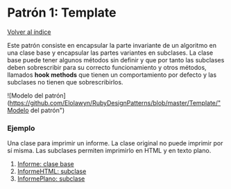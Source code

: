 # Patrón 1: Template

[Volver al índice](https://github.com/Elolawyn/RubyDesignPatterns#index)

Este patrón consiste en encapsular la parte invariante de un algoritmo en una clase base y encapsular las partes variantes en subclases. La clase base puede tener algunos métodos sin definir y que por tanto las subclases deben sobrescribir para su correcto funcionamiento y otros métodos, llamados **hook methods** que tienen un comportamiento por defecto y las subclases no tienen que sobrescribirlos.

![Modelo del patrón](https://github.com/Elolawyn/RubyDesignPatterns/blob/master/Template/"Modelo del patrón")

### Ejemplo

Una clase para imprimir un informe. La clase original no puede imprimir por sí misma. Las subclases permiten imprimirlo en HTML y en texto plano.

1. [Informe: clase base](https://github.com/Elolawyn/RubyDesignPatterns/blob/master/Template/informe.rb)
2. [InformeHTML: subclase](https://github.com/Elolawyn/RubyDesignPatterns/blob/master/Template/informe_html.rb)
3. [InformePlano: subclase](https://github.com/Elolawyn/RubyDesignPatterns/blob/master/Template/informe_plano.rb)

